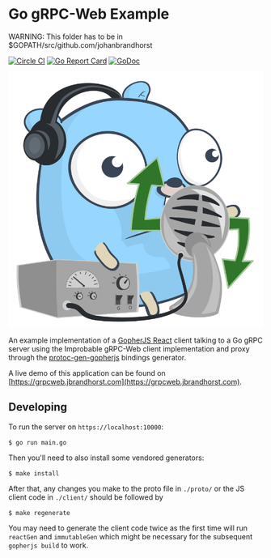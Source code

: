 # Go gRPC-Web Example


WARNING: This folder has to be in $GOPATH/src/github.com/johanbrandhorst


[![Circle CI](https://circleci.com/gh/johanbrandhorst/grpcweb-example.svg?style=shield)](https://circleci.com/gh/johanbrandhorst/grpcweb-example)
[![Go Report Card](https://goreportcard.com/badge/github.com/johanbrandhorst/grpcweb-example)](https://goreportcard.com/report/github.com/johanbrandhorst/grpcweb-example)
[![GoDoc](https://godoc.org/github.com/johanbrandhorst/grpcweb-example?status.svg)](https://godoc.org/github.com/johanbrandhorst/grpcweb-example)

![gRPC-Web Gopher by Egon Elbre (@egonelbre)](./logo.svg)

An example implementation of a
[GopherJS React](https://myitcv.io/react)
client talking to a Go gRPC server using the Improbable gRPC-Web client implementation and proxy through the
[protoc-gen-gopherjs](https://github.com/johanbrandhorst/protobuf/tree/master/protoc-gen-gopherjs)
bindings generator.

A live demo of this application can be found on
[https://grpcweb.jbrandhorst.com](https://grpcweb.jbrandhorst.com).

## Developing
To run the server on `https://localhost:10000`:

```
$ go run main.go
```

Then you'll need to also install some vendored generators:

```
$ make install
```

After that, any changes you make to the proto file in `./proto/` or the JS client code
in `./client/` should be followed by

```
$ make regenerate
```

You may need to generate the client code twice as the first time will run `reactGen` and
`immutableGen` which might be necessary for the subsequent `gopherjs build` to work.
